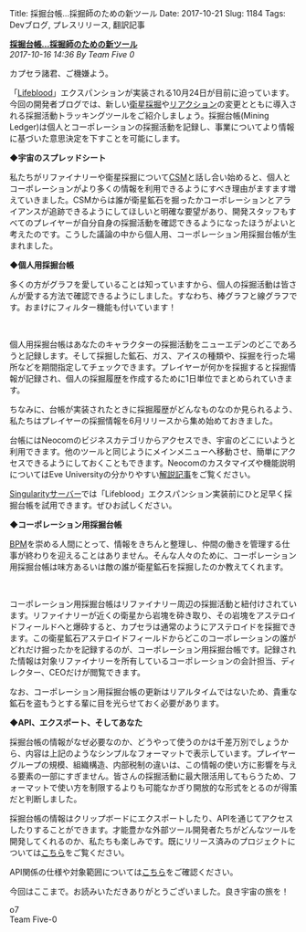 Title: 採掘台帳…採掘師のための新ツール
Date: 2017-10-21
Slug: 1184
Tags: Devブログ, プレスリリース, 翻訳記事

<p class="lead"><strong><a href="https://community.eveonline.com/news/dev-blogs/introducing-the-mining-ledger-new-tools-for-miners-in-eve-online/">採掘台帳…採掘師のための新ツール</a></strong><br/>
<em>2017-10-16 14:36 By Team Five 0</em></p>
<p>カプセラ諸君、ご機嫌よう。</p>
<p>「<a href="http://updates.eveonline.com/date/2017-10-24/">Lifeblood</a>」エクスパンションが実装される10月24日が目前に迫っています。今回の開発者ブログでは、新しい<a href="https://community.eveonline.com/news/dev-blogs/moon-mining-revamped-theres-ore-in-them-thar-moons/">衛星採掘</a>や<a href="https://community.eveonline.com/news/dev-blogs/reactions-redefined-new-industry-opportunities-for-you/">リアクション</a>の変更とともに導入される採掘活動トラッキングツールをご紹介しましょう。採掘台帳(Mining Ledger)は個人とコーポレーションの採掘活動を記録し、事業についてより情報に基づいた意思決定を下すことを可能にします。</p>
<p><strong>◆宇宙のスプレッドシート</strong></p>
<p>私たちがリファイナリーや衛星採掘について<a href="https://community.eveonline.com/community/csm/">CSM</a>と話し合い始めると、個人とコーポレーションがより多くの情報を利用できるようにすべき理由がますます増えていきました。CSMからは誰が衛星鉱石を掘ったかコーポレーションとアライアンスが追跡できるようにしてほしいと明確な要望があり、開発スタッフもすべてのプレイヤーが自分自身の採掘活動を確認できるようになったほうがよいと考えたのです。こうした議論の中から個人用、コーポレーション用採掘台帳が生まれました。</p>
<p><strong>◆個人用採掘台帳</strong></p>
<p>多くの方がグラフを愛していることは知っていますから、個人の採掘活動は皆さんが愛する方法で確認できるようにしました。すなわち、棒グラフと線グラフです。おまけにフィルター機能も付いています！</p>
<p> </p>
<p>個人用採掘台帳はあなたのキャラクターの採掘活動をニューエデンのどこであろうと記録します。そして採掘した鉱石、ガス、アイスの種類や、採掘を行った場所などを期間指定してチェックできます。プレイヤーが何かを採掘すると採掘情報が記録され、個人の採掘履歴を作成するために1日単位でまとめられていきます。</p>
<p>ちなみに、台帳が実装されたときに採掘履歴がどんなものなのか見られるよう、私たちはプレイヤーの採掘情報を6月リリースから集め始めておきました。</p>
<p>台帳にはNeocomのビジネスカテゴリからアクセスでき、宇宙のどこにいようと利用できます。他のツールと同じようにメインメニューへ移動させ、簡単にアクセスできるようにしておくこともできます。Neocomのカスタマイズや機能説明についてはEve Universityの分かりやすい<a href="https://wiki.eveuniversity.org/NeoCom">解説記事</a>をご覧ください。</p>
<p><a href="https://support.eveonline.com/hc/en-us/articles/202331461-Test-Server-Singularity-">Singularityサーバー</a>では「Lifeblood」エクスパンション実装前にひと足早く採掘台帳を試用できます。ぜひお試しください。</p>
<p><strong>◆コーポレーション用採掘台帳</strong></p>
<p><a href="https://en.wikipedia.org/wiki/Business_performance_management">BPM</a>を崇める人間にとって、情報をきちんと整理し、仲間の働きを管理する仕事が終わりを迎えることはありません。そんな人々のために、コーポレーション用採掘台帳は味方あるいは敵の誰が衛星鉱石を採掘したのか教えてくれます。</p>
<p> </p>
<p>コーポレーション用採掘台帳はリファイナリー周辺の採掘活動と紐付けされています。リファイナリーが近くの衛星から岩塊を砕き取り、その岩塊をアステロイドフィールドへと爆砕すると、カプセラは通常のようにアステロイドを採掘できます。この衛星鉱石アステロイドフィールドからどこのコーポレーションの誰がどれだけ掘ったかを記録するのが、コーポレーション用採掘台帳です。記録された情報は対象リファイナリーを所有しているコーポレーションの会計担当、ディレクター、CEOだけが閲覧できます。</p>
<p>なお、コーポレーション用採掘台帳の更新はリアルタイムではないため、貴重な鉱石を盗もうとする輩に目を光らせておく必要があります。</p>
<p><strong>◆API、エクスポート、そしてあなた</strong></p>
<p>採掘台帳の情報がなぜ必要なのか、どうやって使うのかは千差万別でしょうから、内容は上記のようなシンプルなフォーマットで表示しています。プレイヤーグループの規模、組織構造、内部税制の違いは、この情報の使い方に影響を与える要素の一部にすぎません。皆さんの採掘活動に最大限活用してもらうため、フォーマットで使い方を制限するよりも可能なかぎり開放的な形式をとるのが得策だと判断しました。</p>
<p>採掘台帳の情報はクリップボードにエクスポートしたり、APIを通じてアクセスしたりすることができます。才能豊かな外部ツール開発者たちがどんなツールを開発してくれるのか、私たちも楽しみです。既にリリース済みのプロジェクトについては<a href="https://community.eveonline.com/community/fansites/">こちら</a>をご覧ください。</p>
<p>API関係の仕様や対象範囲については<a href="https://esi.tech.ccp.is/latest/?datasource=singularity#/Industry">こちら</a>をご確認ください。</p>
<p>今回はここまで。お読みいただきありがとうございました。良き宇宙の旅を！</p>
<p>o7<br/>
Team Five-0</p>

